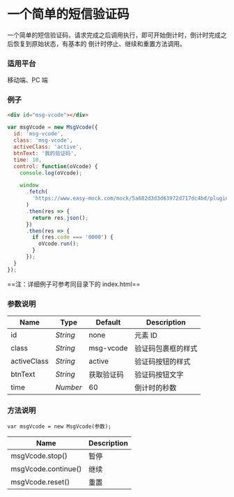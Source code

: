 # 一个简单的短信验证码

一个简单的短信验证码，请求完成之后调用执行，即可开始倒计时，倒计时完成之后恢复到原始状态，有基本的 倒计时停止、继续和重置方法调用。

### 适用平台

移动端、PC 端

### 例子

```html
<div id="msg-vcode"></div>
```

```javascript
var msgVcode = new MsgVcode({
  id: 'msg-vcode',
  class: 'msg-vcode',
  activeClass: 'active',
  btnText: '我的验证码',
  time: 10,
  control: function(oVcode) {
    console.log(oVcode);

    window
      .fetch(
        'https://www.easy-mock.com/mock/5a682d3d3d63972d717dc4bd/plugins/test/success'
      )
      .then(res => {
        return res.json();
      })
      .then(res => {
        if (res.code === '0000') {
          oVcode.run();
        }
      });
  }
});
```

==注：详细例子可参考同目录下的 index.html==

### 参数说明

| Name        | Type     | Default    | Description        |
| ----------- | -------- | ---------- | ------------------ |
| id          | _String_ | none       | 元素 ID            |
| class       | _String_ | msg-vcode  | 验证码包裹框的样式 |
| activeClass | _String_ | active     | 验证码按钮的样式   |
| btnText     | _String_ | 获取验证码 | 验证码按钮文字     |
| time        | _Number_ | 60         | 倒计时的秒数       |

### 方法说明

```
var msgVcode = new MsgVcode(参数);
```

| Name                | Description |
| ------------------- | ----------- |
| msgVcode.stop()     | 暂停        |
| msgVcode.continue() | 继续        |
| msgVcode.reset()    | 重置        |
